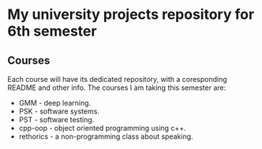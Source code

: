 # My university projects repository for 6th semester

## Courses
Each course will have its dedicated repository, with a coresponding README and other info. The courses I am taking this semester are:
* GMM - deep learning.
* PSK - software systems.
* PST - software testing.
* cpp-oop - object oriented programming using c++.
* rethorics - a non-programming class about speaking.